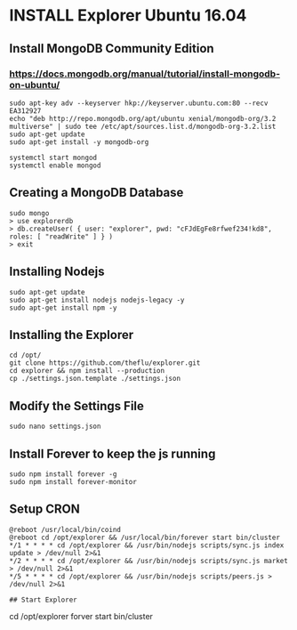 # INSTALL Explorer Ubuntu 16.04

## Install MongoDB Community Edition
### https://docs.mongodb.org/manual/tutorial/install-mongodb-on-ubuntu/

```
sudo apt-key adv --keyserver hkp://keyserver.ubuntu.com:80 --recv EA312927
echo "deb http://repo.mongodb.org/apt/ubuntu xenial/mongodb-org/3.2 multiverse" | sudo tee /etc/apt/sources.list.d/mongodb-org-3.2.list
sudo apt-get update
sudo apt-get install -y mongodb-org

systemctl start mongod
systemctl enable mongod
```

## Creating a MongoDB Database
```
sudo mongo
> use explorerdb
> db.createUser( { user: "explorer", pwd: "cFJdEgFe8rfwef234!kd8", roles: [ "readWrite" ] } )
> exit
```

## Installing Nodejs
```
sudo apt-get update
sudo apt-get install nodejs nodejs-legacy -y
sudo apt-get install npm -y
```

## Installing the Explorer
```
cd /opt/
git clone https://github.com/theflu/explorer.git
cd explorer && npm install --production
cp ./settings.json.template ./settings.json
```

## Modify the Settings File
```
sudo nano settings.json
```

## Install Forever to keep the js running
```
sudo npm install forever -g
sudo npm install forever-monitor
```

## Setup CRON
```
@reboot /usr/local/bin/coind
@reboot cd /opt/explorer && /usr/local/bin/forever start bin/cluster
*/1 * * * * cd /opt/explorer && /usr/bin/nodejs scripts/sync.js index update > /dev/null 2>&1
*/2 * * * * cd /opt/explorer && /usr/bin/nodejs scripts/sync.js market > /dev/null 2>&1
*/5 * * * * cd /opt/explorer && /usr/bin/nodejs scripts/peers.js > /dev/null 2>&1

## Start Explorer
```
cd /opt/explorer
forver start bin/cluster
```